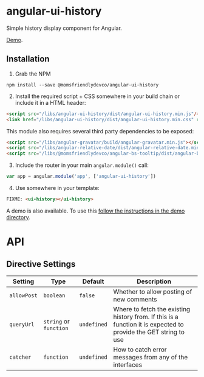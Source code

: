 angular-ui-history
==================
Simple history display component for Angular.

[Demo](https://momsfriendlydevco.github.io/angular-ui-history).


Installation
------------
1. Grab the NPM

```shell
npm install --save @momsfriendlydevco/angular-ui-history
```


2. Install the required script + CSS somewhere in your build chain or include it in a HTML header:

```html
<script src="/libs/angular-ui-history/dist/angular-ui-history.min.js"/>
<link href="/libs/angular-ui-history/dist/angular-ui-history.min.css" rel="stylesheet" type="text/css"/>
```

This module also requires several third party dependencies to be exposed:

```html
<script src="/libs/angular-gravatar/build/angular-gravatar.min.js"></script>
<script src="/libs/angular-relative-date/dist/angular-relative-date.min.js"></script>
<script src="/libs/@momsfriendlydevco/angular-bs-tooltip/dist/angular-bs-tooltip.min.js"></script>
```


3. Include the router in your main `angular.module()` call:

```javascript
var app = angular.module('app', ['angular-ui-history'])
```


4. Use somewhere in your template:

```html
FIXME: <ui-history></ui-history>
```


A demo is also available. To use this [follow the instructions in the demo directory](./demo/README.md).


API
===

Directive Settings
------------------

| Setting     | Type                   | Default     | Description                                                                                                     |
|-------------|------------------------|-------------|-----------------------------------------------------------------------------------------------------------------|
| `allowPost` | `boolean`              | `false`     | Whether to allow posting of new comments                                                                        |
| `queryUrl`  | `string` or `function` | `undefined` | Where to fetch the existing history from. If this is a function it is expected to provide the GET string to use |
| `catcher`   | `function`             | `undefined` | How to catch error messages from any of the interfaces                                                          |
